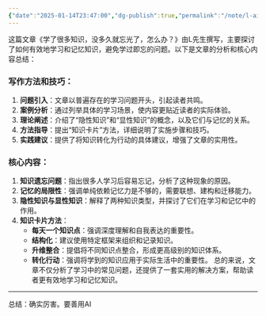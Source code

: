 ```yaml
---
{"date":"2025-01-14T23:47:00","dg-publish":true,"permalink":"/note/l-ai/","dgPassFrontmatter":true}
---
```


这篇文章《学了很多知识，没多久就忘光了，怎么办？》由L先生撰写，主要探讨了如何有效地学习和记忆知识，避免学过即忘的问题。以下是文章的分析和核心内容总结：
### 写作方法和技巧：
1. **问题引入**：文章以普遍存在的学习问题开头，引起读者共鸣。
2. **案例分析**：通过列举具体的学习场景，使内容更贴近读者的实际体验。
3. **理论阐述**：介绍了“隐性知识”和“显性知识”的概念，以及它们与记忆的关系。
4. **方法指导**：提出“知识卡片”方法，详细说明了实施步骤和技巧。
5. **实践建议**：提供了将知识转化为行动的具体建议，增强了文章的实用性。
### 核心内容：
1. **知识遗忘问题**：指出很多人学习后容易忘记，分析了这种现象的原因。
2. **记忆的局限性**：强调单纯依赖记忆力是不够的，需要联想、建构和迁移能力。
3. **隐性知识与显性知识**：解释了两种知识类型，并探讨了它们在学习和记忆中的作用。
4. **知识卡片方法**：
   - **每天一个知识点**：强调深度理解和自我表达的重要性。
   - **结构化**：建议使用特定框架来组织和记录知识。
   - **升维整合**：提倡将不同知识点整合，形成更高级别的知识体系。
   - **转化行动**：强调将学到的知识应用于实际生活中的重要性。
总的来说，文章不仅分析了学习中的常见问题，还提供了一套实用的解决方案，帮助读者更有效地学习和记忆知识。

---
总结：确实厉害。要善用AI

